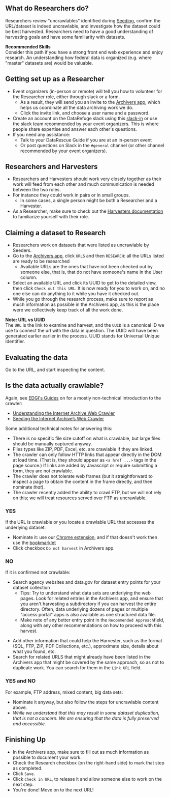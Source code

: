 ## What do Researchers do?

Researchers review "uncrawlables" identified during [Seeding](seeding.md), confirm the URL/dataset is indeed uncrawlable, and investigate how the dataset could be best harvested. Researchers need to have a good understanding of harvesting goals and have some familiarity with datasets.

<div class = "note">
  <strong>Recommended Skills</strong> <br />  
  Consider this path if you have a strong front end web experience and enjoy research. An understanding how federal data is organized (e.g. where "master" datasets are) would be valuable.
</div>

## Getting set up as a Researcher

- Event organizers (in-person or remote) will tell you how to volunteer for the Researcher role, either through slack or a form.
    - As a result, they will send you an invite to the [Archivers app](http://www.archivers.space/), which helps us coordinate all the data archiving work we do.
    - Click the invite link, and choose a user name and a password.
- Create an account on the DataRefuge slack using this [slack-in](https://rauchg-slackin-qonsfhhvxs.now.sh/) or use the slack team recommended by your event organizers. This is where people share expertise and answer each other's questions. 
- If you need any assistance:
    - Talk to your DataRescue Guide if you are at an in-person event
    - Or post questions on Slack in the `#general` channel (or other channel recommended by your event organizers).

## Researchers and Harvesters

- Researchers and Harvesters should work very closely together as their work will feed from each other and much communication is needed between the two roles.
- For instance they could work in pairs or in small groups.
    - In some cases, a single person might be both a Researcher and a Harvester.
- As a Researcher, make sure to check out the [Harvesters documentation](harvesting.md) to familiarize yourself with their role.

## Claiming a dataset to Research

- Researchers work on datasets that were listed as uncrawlable by Seeders.
- Go to the [Archivers app](http://www.archivers.space/), click `URLS` and then `RESEARCH`: all the URLs listed are ready to be researched
    - Available URLs are the ones that have not been checked out by someone else, that is, that do not have someone's name in the User column.
- Select an available URL and click its UUID to get to the detailed view, then click `Check out this URL`. It is now ready for you to work on, and no one else can do anything to it while you have it checked out.
- While you go through the research process, make sure to report as much information as possible in the Archivers app, as this is the place were we collectively keep track of all the work done.

<div class = "note">
  <strong>Note: URL vs UUID</strong> <br />  
  The <code>URL</code> is the link to examine and harvest, and the <code>UUID</code> is a canonical ID we use to connect the url with the data in question. The UUID will have been generated earlier earlier in the process. UUID stands for Universal Unique Identifier.
</div>

## Evaluating the data

Go to the URL, and start inspecting the content.

## Is the data actually crawlable?

Again, see [EDGI's Guides](https://edgi-govdata-archiving.github.io/guides/) on for a mostly non-technical introduction to the crawler:

- [Understanding the Internet Archive Web Crawler](https://edgi-govdata-archiving.github.io/guides/internet-archive-crawler/)
- [Seeding the Internet Archive’s Web Crawler](https://edgi-govdata-archiving.github.io/guides/seeding-internet-archive/)

Some additional technical notes for answering this:

- There is no specific file size cutoff on what is crawlable, but large files should be manually captured anyway.
- Files types like ZIP, PDF, Excel, etc. are crawlable if they are linked.
- The crawler can only follow HTTP links that appear directly in the DOM at load time. (That is, they should appear as `<a href ...>` tags in the page source.)
If links are added by Javascript or require submitting a form, they are not crawlable.
- The crawler does not tolerate web frames (but it straightforward to inspect a page to obtain the content in the frame directly, and then nominate *that*).
- The crawler recently added the ability to crawl FTP, but we will not rely on this; we will treat resources served over FTP as uncrawlable.

### YES

If the URL is crawlable or you locate a crawlable URL that accesses the underlying dataset:

- Nominate it: use our
  [Chrome extension](https://chrome.google.com/webstore/detail/nominationtool/abjpihafglmijnkkoppbookfkkanklok),
  and if that doesn't work then use the
  [bookmarklet](http://digital2.library.unt.edu/nomination/eth2016/about/)
- Click checkbox `Do not harvest` in Archivers app.
<!-- why don't we ask that any more?  - Fill out cell "Seeded?" = "yes" and tell what URL you seeded. -->

### NO

If it is confirmed not crawlable:
<!-- Why don't we ask that any more? - Fill out the cell "Can it be crawled?" = "no" in Researcher section of the spreadsheet-->

- Search agency websites and data.gov for dataset entry points for your dataset collection  
    - Tips: Try to understand what data sets are underlying the web pages. Look for related entries in the Archivers app, and ensure that you aren't harvesting a subdirectory if you can harvest the entire directory. Often, data underlying dozens of pages or multiple "access portal" apps is also available as one structured data file.
    - Make note of any better entry point in the `Recommended Approach`field, along with any other recommendations on how to proceed with this harvest.
<!-- - Add your suggested url for harvesting the data to spreadsheet (in cell "Harvestable Data"), REALLY IMPORTANT!-->
- Add other information that could help the Harvester, such as the format (SQL, FTP, ZIP, PDF Collections, etc.), approximate size, details about what you found, etc.
- Search for related URLS that might already have been listed in the Archivers app that might be covered by the same approach, so as not to duplicate work. You can search for them in the `Link URL` field.

### YES and NO

For example, FTP address, mixed content, big data sets:
<!--  - Fill out the cell "Can it be crawled?" = "yes & no" in Researcher section of the spreadsheet-->

- Nominate it anyway, but also follow the steps for uncrawlable content above.
- *While we understand that this may result in some dataset duplication, that is not a concern. We are ensuring that the data is fully preserved and accessible.*

## Finishing Up

- In the Archivers app, make sure to fill out as much information as possible to document your work.
- Check the Research checkbox (on the right-hand side) to mark that step as completed.
- Click `Save`.
- Click `Check in URL`, to release it and allow someone else to work on the next step.
- You're done! Move on to the next URL!

<!-- HOW DOES THIS PROCESS WORK NOW:    - If ever a day or more passed  since you originally claimed the item, update the date to today's date.
    - Note that if more than 2 days have passed since you claimed the dataset and it is still not closed, the **Date field will turn red**, signaling that someone else can claim it in your place and start working on it
      - This will avoid datasets being stuck in the middle of the workflow and not being finalized.-->
